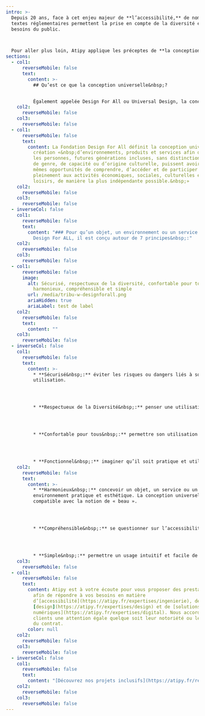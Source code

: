 ```yaml
---
intro: >-
  Depuis 20 ans, face à cet enjeu majeur de **l’accessibilité,** de nombreux
  textes réglementaires permettent la prise en compte de la diversité et des
  besoins du public.



  Pour aller plus loin, Atipy applique les préceptes de **la conception universelle.**
sections:
  - col1:
      reverseMobile: false
      text:
        content: >-
          ## Qu’est ce que la conception universelle&nbsp;?


          Également appelée Design For All ou Universal Design, la conception universelle est défini par l’article 2 de la convention de l’ONU relative aux droits des personnes handicapées, comme «&nbsp;conception de produits, d’équipements, de programmes et de services qui puissent être utilisés par tous, dans toute la mesure possible, sans nécessiter ni adaptation ni conception spéciale&nbsp;».
    col2:
      reverseMobile: false
    col3:
      reverseMobile: false
  - col1:
      reverseMobile: false
      text:
        content: La Fondation Design For All définit la conception universelle comme la
          création «&nbsp;d’environnements, produits et services afin que toutes
          les personnes, futures générations incluses, sans distinction d’âge,
          de genre, de capacité ou d’origine culturelle, puissent avoir les
          mêmes opportunités de comprendre, d’accéder et de participer
          pleinement aux activités économiques, sociales, culturelles et de
          loisirs, de manière la plus indépendante possible.&nbsp;»
    col2:
      reverseMobile: false
    col3:
      reverseMobile: false
  - inverseCol: false
    col1:
      reverseMobile: false
      text:
        content: "### Pour qu’un objet, un environnement ou un service soit reconnu
          Design For ALL, il est conçu autour de 7 principes&nbsp;:"
    col2:
      reverseMobile: false
    col3:
      reverseMobile: false
  - col1:
      reverseMobile: false
      image:
        alt: Sécurisé, respectueux de la diversité, confortable pour tous, fonctionnel,
          harmonieux, compréhensible et simple
        url: /media/tribu-w-designforall.png
        ariaHidden: true
        ariaLabel: test de label
    col2:
      reverseMobile: false
      text:
        content: ""
    col3:
      reverseMobile: false
  - inverseCol: false
    col1:
      reverseMobile: false
      text:
        content: >-
          * **Sécurisé&nbsp;:** éviter les risques ou dangers liés à son
          utilisation.




          * **Respectueux de la Diversité&nbsp;:** penser une utilisation égalitaire, paritaire auprès d’utilisateurs aux capacités multiples et différentes.




          * **Confortable pour tous&nbsp;:** permettre son utilisation dans un bien-être physique et psychologique, tout en nécessitant un faible effort.




          * **Fonctionnel&nbsp;:** imaginer qu’il soit pratique et utilisable quelles que soient la taille, la posture ou la mobilité de l’usager.
    col2:
      reverseMobile: false
      text:
        content: >-
          * **Harmonieux&nbsp;:** concevoir un objet, un service ou un
          environnement pratique et esthétique. La conception universelle est
          compatible avec la notion de « beau ».




          * **Compréhensible&nbsp;:** se questionner sur l’accessibilité des informations ou du service, quelles que soient les connaissances ou les facilités de compréhension de l’utilisateur.




          * **Simple&nbsp;:** permettre un usage intuitif et facile de l’utilisation en allant à l’essentiel.
    col3:
      reverseMobile: false
  - col1:
      reverseMobile: false
      text:
        content: Atipy est à votre écoute pour vous proposer des prestations sur-mesure
          afin de répondre à vos besoins en matière
          d’[accessibilité](https://atipy.fr/expertises/ingenierie), de
          [design](https://atipy.fr/expertises/design) et de [solutions
          numériques](https://atipy.fr/expertises/digital). Nous accordons à nos
          clients une attention égale quelque soit leur notoriété ou le montant
          du contrat.
        color: null
    col2:
      reverseMobile: false
    col3:
      reverseMobile: false
  - inverseCol: false
    col1:
      reverseMobile: false
      text:
        content: "[D﻿écouvrez nos projets inclusifs](https://atipy.fr/realisations)"
    col2:
      reverseMobile: false
    col3:
      reverseMobile: false
---
```

